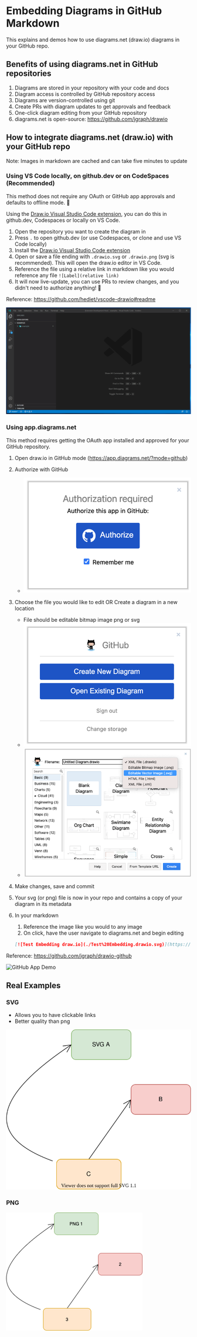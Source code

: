 # Embedding Diagrams in GitHub Markdown

This explains and demos how to use diagrams.net (draw.io) diagrams in your GitHub repo.

## Benefits of using diagrams.net in GitHub repositories

1. Diagrams are stored in your repository with your code and docs
2. Diagram access is controlled by GitHub repository access
3. Diagrams are version-controlled using git
4. Create PRs with diagram updates to get approvals and feedback
5. One-click diagram editing from your GitHub repository
6. diagrams.net is open-source: <https://github.com/jgraph/drawio>

## How to integrate diagrams.net (draw.io) with your GitHub repo

Note: Images in markdown are cached and can take five minutes to update

### Using VS Code locally, on github.dev or on CodeSpaces (Recommended)

This method does not require any OAuth or GitHub app approvals and defaults to offline mode. 🎉

Using the [Draw.io Visual Studio Code extension], you can do this in github.dev, Codespaces or locally on VS Code.

1. Open the repository you want to create the diagram in
2. Press `.` to open github.dev (or use Codespaces, or clone and use VS Code locally)
3. Install the [Draw.io Visual Studio Code extension]
4. Open or save a file ending with `.drawio.svg` or `.drawio.png` (svg is recommended). This will open the draw.io editor in VS Code.
6. Reference the file using a relative link in markdown like you would reference any file `![Label](relative link)`
7. It will now live-update, you can use PRs to review changes, and you didn't need to authorize anything! 🚀

Reference: <https://github.com/hediet/vscode-drawio#readme>

![Draw.io Extension Demo](assets/drawio-extension-demo.gif)

### Using app.diagrams.net

This method requires getting the OAuth app installed and approved for your GitHub repository.

1. Open draw.io in GitHub mode (<https://app.diagrams.net/?mode=github>)
2. Authorize with GitHub
    - ![Authorize GitHub](assets/drawio-github-authorize.png)
3. Choose the file you would like to edit OR Create a diagram in a new location
    - File should be editable bitmap image png or svg
    - ![Authorize GitHub](assets/drawio-github-createedit.png)
    - ![Create diagram screenshot](assets/create-diagram-screenshot.png)
4. Make changes, save and commit
5. Your svg (or png) file is now in your repo and contains a copy of your diagram in its metadata
6. In your markdown
    1. Reference the image like you would to any image
    2. On click, have the user navigate to diagrams.net and begin editing

    ```markdown
    [![Test Embedding draw.io](./Test%20Embedding.drawio.svg)](https://app.diagrams.net/#Hphilip-gai/github-drawio/main/Test%20Embedding.drawio.svg)
    ```

Reference: <https://github.com/jgraph/drawio-github>

![GitHub App Demo](assets/github-drawio-demo.gif)

## Real Examples

### SVG

- Allows you to have clickable links
- Better quality than png

[![Test Embedding draw.io](./Test%20Embedding.drawio.svg)](https://app.diagrams.net/#Hphilip-gai/github-drawio/main/Test%20Embedding.drawio.svg)

### PNG

[![Test Embedding draw.io](./Test%20Embedding.drawio.png)](https://app.diagrams.net/#Hphilip-gai/github-drawio/main/Test%20Embedding.drawio.png)

<!-- Links -->
[Rich Diffs]: https://docs.github.com/en/github/collaborating-with-pull-requests/proposing-changes-to-your-work-with-pull-requests/about-comparing-branches-in-pull-requests#diff-view-options
[Draw.io Visual Studio Code extension]: https://marketplace.visualstudio.com/items?itemName=hediet.vscode-drawio
